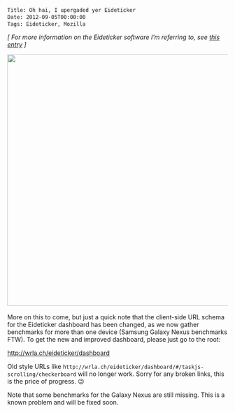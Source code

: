     Title: Oh hai, I upergaded yer Eideticker
    Date: 2012-09-05T00:00:00
    Tags: Eideticker, Mozilla


*[ For more information on the Eideticker software I&#8217;m referring to, see [this entry][1] ]*

<a href="http://wrla.ch/blog/2012/09/oh-hai-i-upergaded-yer-eideticker/multi-device-dash/" rel="attachment wp-att-709"><img src="/files/2012/09/multi-device-dash.png" alt="" title="multi-device-dash" width="771" height="576" class="alignnone size-full wp-image-709" srcset="/files/2012/09/multi-device-dash-300x224.png 300w, /files/2012/09/multi-device-dash.png 771w" sizes="(max-width: 771px) 100vw, 771px" /></a>

More on this to come, but just a quick note that the client-side URL schema for the Eideticker dashboard has been changed, as we now gather benchmarks for more than one device (Samsung Galaxy Nexus benchmarks FTW). To get the new and improved dashboard, please just go to the root:

<http://wrla.ch/eideticker/dashboard>

Old style URLs like `http://wrla.ch/eideticker/dashboard/#/taskjs-scrolling/checkerboard` will no longer work. Sorry for any broken links, this is the price of progress. 😉

Note that some benchmarks for the Galaxy Nexus are still missing. This is a known problem and will be fixed soon.

 [1]: http://wrla.ch/blog/2012/06/mobile-firefox-measuring-how-a-browser-feels/